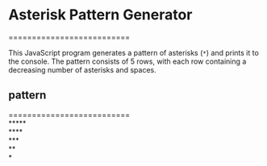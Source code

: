 # Asterisk Pattern Generator
==========================

This JavaScript program generates a pattern of asterisks (`*`) and prints it to the console. The pattern consists of 5 rows, with each row containing a decreasing number of asterisks and spaces.

## pattern
==========================
   </br >
 *****</br>
 ****</br>
 ***</br>
 **</br>
 *</br>